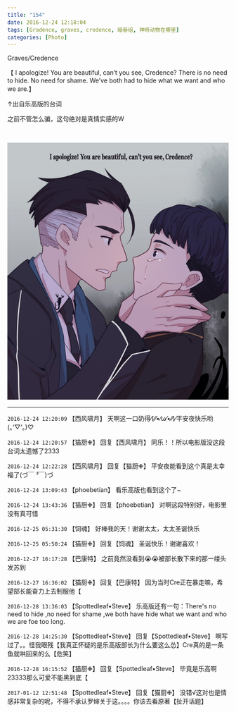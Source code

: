 ```yaml
---
title: "154"
date: 2016-12-24 12:18:04
tags: [Gradence, graves, credence, 暗巷组, 神奇动物在哪里]
categories: [Photo]
---
```


<p>Graves/Credence<br /></p> 
<p>【 I apologize! You are beautiful, can’t you see, Credence? There is no need to hide. No need for shame. We’ve both had to hide what we want and who we are.】</p> 
<p>↑出自乐高版的台词<br /></p> 
<p>之前不管怎么骗，这句绝对是真情实感的W</p> 
<p><br /></p>

![](https://raw.githubusercontent.com/alicewish/meowchain247/master/img_cVZNdzJtQk9JV2VaR3pHWHBEMFF5VEFjTUdQZXlpb2FKT3h5UTJPL0szTmhnVDhLVUdWTGV3PT0.jpg)

---

`2016-12-24 12:20:09` 【西风啸月】 天啊这一口奶得⁄(⁄⁄•⁄ω⁄•⁄⁄)⁄平安夜快乐哟(。’▽’。)♡

`2016-12-24 12:20:57` 【猫厨✙】 回复【西风啸月】 同乐！！所以电影版没这段台词太遗憾了2333

`2016-12-24 12:22:28` 【西风啸月】 回复【猫厨✙】 平安夜能看到这个真是太幸福了(づ￣ ³￣)づ

`2016-12-24 13:09:43` 【phoebetian】 看乐高版也看到这个了~

`2016-12-24 13:43:36` 【猫厨✙】 回复【phoebetian】 对啊这段特别好，电影里没有真可惜

`2016-12-25 05:31:30` 【饲魂】 好棒我的天！谢谢太太，太太圣诞快乐

`2016-12-25 05:50:24` 【猫厨✙】 回复【饲魂】 圣诞快乐！谢谢喜欢！

`2016-12-27 16:17:28` 【巴康特】 之前竟然没看到😭😭被部长散下来的那一缕头发苏到

`2016-12-27 16:36:02` 【猫厨✙】 回复【巴康特】 因为当时Cre正在暴走嘛，希望部长能奋力上去制服他【

`2016-12-28 13:36:03` 【Spottedleaf•Steve】 乐高版还有一句：There's no need to hide ,no need for shame ,we both have hide what we want and who we are foe too long.

`2016-12-28 14:25:30` 【Spottedleaf•Steve】 回复【Spottedleaf•Steve】 啊写过了。。怪我眼残【我真正怀疑的是乐高版部长为什么要这么怂】Cre真的是一条鱼就哄回来的么【危笑】

`2016-12-28 16:15:52` 【猫厨✙】 回复【Spottedleaf•Steve】 毕竟是乐高啊23333那么可爱不能黑到底【

`2017-01-12 12:51:48` 【Spottedleaf•Steve】 回复【猫厨✙】 没错√这对也是情感非常复杂的呢，不得不承认罗婶关于这。。。。你该去看原著【扯开话题】
